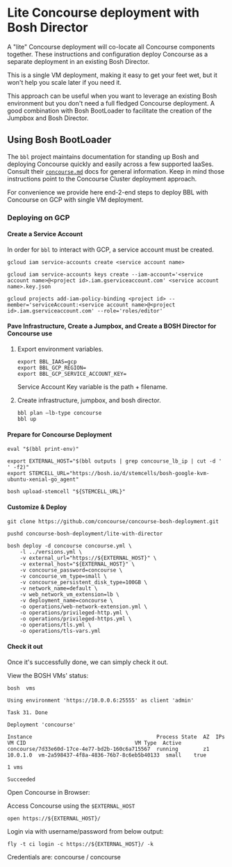 # Lite Concourse deployment with Bosh Director

A "lite" Concourse deployment will co-locate all Concourse components together.
These instructions and configuration deploy Concourse as a separate deployment
in an existing Bosh Director.

This is a single VM deployment, making it easy to get your feet wet, but it
won't help you scale later if you need it.

This approach can be useful when you want to leverage an existing Bosh environment
but you don't need a full fledged Concourse deployment. A good combination with
Bosh BootLoader to facilitate the creation of the Jumpbox and Bosh Director.

## Using Bosh BootLoader

The `bbl` project maintains documentation for standing up Bosh and deploying Concourse
 quickly and easily across a few supported IaaSes. Consult their
[`concourse.md`](https://github.com/cloudfoundry/bosh-bootloader/blob/master/docs/concourse.md)
docs for general information. Keep in mind those instructions point to the Concourse
Cluster deployment approach.

For convenience we provide here end-2-end steps to deploy BBL with Concourse on GCP with
single VM deployment.

### Deploying on GCP

#### Create a Service Account

In order for `bbl` to interact with GCP, a service account must be created.
```
gcloud iam service-accounts create <service account name>

gcloud iam service-accounts keys create --iam-account='<service account name>@<project id>.iam.gserviceaccount.com' <service account name>.key.json

gcloud projects add-iam-policy-binding <project id> --member='serviceAccount:<service account name>@<project id>.iam.gserviceaccount.com' --role='roles/editor'
```

#### Pave Infrastructure, Create a Jumpbox, and Create a BOSH Director for Concourse use

1. Export environment variables.
    ```
    export BBL_IAAS=gcp
    export BBL_GCP_REGION=
    export BBL_GCP_SERVICE_ACCOUNT_KEY=
    ```
    Service Account Key variable is the path + filename.

1. Create infrastructure, jumpbox, and bosh director.
    ```
    bbl plan —lb-type concourse
    bbl up
    ```

#### Prepare for Concourse Deployment

```
eval "$(bbl print-env)"

export EXTERNAL_HOST="$(bbl outputs | grep concourse_lb_ip | cut -d ' ' -f2)"
export STEMCELL_URL="https://bosh.io/d/stemcells/bosh-google-kvm-ubuntu-xenial-go_agent"

bosh upload-stemcell "${STEMCELL_URL}"
```

#### Customize & Deploy

```
git clone https://github.com/concourse/concourse-bosh-deployment.git

pushd concourse-bosh-deployment/lite-with-director

bosh deploy -d concourse concourse.yml \
    -l ../versions.yml \
    -v external_url="https://${EXTERNAL_HOST}" \
    -v external_host="${EXTERNAL_HOST}" \
    -v concourse_password=concourse \
    -v concourse_vm_type=small \
    -v concourse_persistent_disk_type=100GB \
    -v network_name=default \
    -v web_network_vm_extension=lb \
    -v deployment_name=concourse \
    -o operations/web-network-extension.yml \
    -o operations/privileged-http.yml \
    -o operations/privileged-https.yml \
    -o operations/tls.yml \
    -o operations/tls-vars.yml
```

#### Check it out
Once it's successfully done, we can simply check it out.

View the BOSH VMs' status:

```
bosh  vms

Using environment 'https://10.0.0.6:25555' as client 'admin'

Task 31. Done

Deployment 'concourse'

Instance                                        Process State  AZ  IPs       VM CID                                   VM Type  Active
concourse/7d33e60d-17ce-4e77-bd2b-160c6a715567  running        z1  10.0.1.0  vm-2a598437-4f8a-4836-76b7-8c6eb5b40133  small    true

1 vms

Succeeded
```

Open Concourse in Browser:

Access Concourse using the `$EXTERNAL_HOST`
```
open https://${EXTERNAL_HOST}/
```

Login via with username/password from below output:

```
fly -t ci login -c https://${EXTERNAL_HOST}/ -k
```
Credentials are: concourse / concourse
